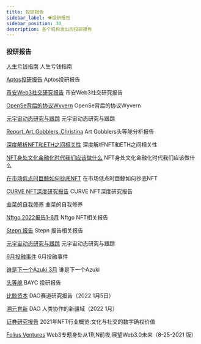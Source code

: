 ```yaml
---
title: 投研报告
sidebar_label: 👁投研报告
sidebar_position: 30
description: 各个机构发出的投研报告
---
```


### 投研报告

[人生亏钱指南](https://book.web3study.club/assets/人生亏钱指南.pdf) 人生亏钱指南

[Aptos投研报告](https://book.web3study.club/assets/Aptos投研报告.pdf) Aptos投研报告

[币安Web3社交研究报告](https://book.web3study.club/assets/币安Web3社交研究报告.pdf) 币安Web3社交研究报告

[OpenSe背后的协议Wyvern](https://book.web3study.club/assets/OpenSe背后的协议Wyvern.pdf) OpenSe背后的协议Wyvern

[元宇宙动态研究与跟踪](https://book.web3study.club/assets/元宇宙动态研究与跟踪.pdf) 元宇宙动态研究与跟踪

[Report_Art_Gobblers_Christina](https://book.web3study.club/assets/Report_Art_Gobblers_Christina.pdf) Art Gobblers头等舱分析报告

[深度解析NFT和ETH之间相关性](https://book.web3study.club/assets/深度解析NFT和ETH之间相关性.pdf) 深度解析NFT和ETH之间相关性

[NFT身处文化金融化时代我们应该做什么](https://book.web3study.club/assets/NFT身处文化金融化时代我们应该做什么.pdf) NFT身处文化金融化时代我们应该做什么

[在市场低点时巨鲸如何抄底NFT](https://book.web3study.club/assets/在市场低点时巨鲸如何抄底NFT.pdf) 在市场低点时巨鲸如何抄底NFT

[CURVE NFT深度研究报告](https://book.web3study.club/assets/CURVE_X0522.pdf) CURVE NFT深度研究报告

[韭菜的自我修养](https://book.web3study.club/assets/20220404-A_Comprehensive_Guide_for_NFT_Novices-LION.pdf) 韭菜的自我修养

[Nftgo 2022报告1-6月](https://book.web3study.club/assets/NFTGoNFTSemi-AnnualReport2022.pdf)  Nftgo NFT相关报告

[Stepn 报告](https://book.web3study.club/assets/Report_Stepn_Lucky_PC_CN-83596412.pdf)  Stepn 报告相关报告

[元宇宙动态研究与跟踪](https://book.web3study.club/assets/元宇宙动态研究与跟踪.pdf) 元宇宙动态研究与跟踪

[6月投融事件](https://book.web3study.club/assets/6月投融事件.xlsx) 6月投融事件

[谁是下一个Azuki 3月](https://book.web3study.club/assets/Who_is_The_Next_Azuki_NFT_Aerfa_Research_Final-1.pdf) 谁是下一个Azuki

[头等舱](https://book.web3study.club/assets/Report_Bored_Ape_Yacht_Club_Christina_PC_CN-43271985.pdf) BAYC 投研报告

[比鲸资本](https://book.web3study.club/assets/DAO赛道研报.pdf) DAO赛道研究报告（2022 1月5日）

[溯元育新](https://book.web3study.club/assets/DAO-Bankless_x_Gitcoin-2022.1-200.pdf) DAO 人类协作的新疆域（2022 1月）

[证券研究报告](https://book.web3study.club/assets/H3_AP202110221524258713_1.pdf) 2021年NFT行业概览:文化与社交的数字确权价值

[Folius Ventures](https://book.web3study.club/assets/foliusVenturesWeb3DeckV8-25-2021CN.pdf)
Web3专题身处从1到N前夜,展望Web3.0未来（8-25-2021 版）
